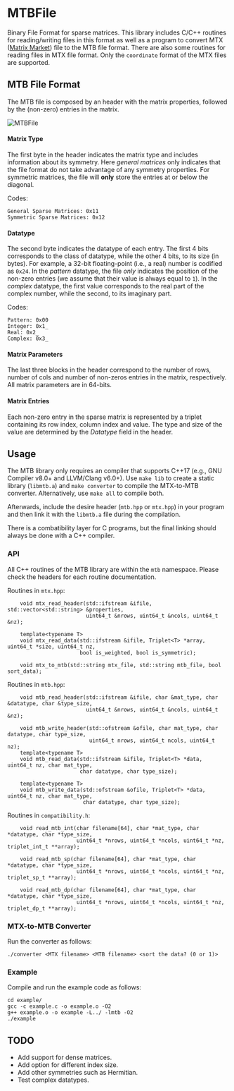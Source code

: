 # MTBFile
Binary File Format for sparse matrices. This library includes C/C++ routines for reading/writing files in this format as well as a program to convert MTX ([Matrix Market](https://math.nist.gov/MatrixMarket/formats.html)) file to the MTB file format. There are also some routines for reading files in MTX file format. Only the `coordinate` format of the MTX files are supported.

## MTB File Format

The MTB file is composed by an header with the matrix properties, followed by the (non-zero) entries in the matrix.

![MTBFile](https://user-images.githubusercontent.com/38725499/162996397-e11833ce-f7ef-475d-8d68-3970a5a29532.png)

#### Matrix Type

The first byte in the header indicates the matrix type and includes information about its symmetry. Here *general matrices* only indicates that the file format do not take advantage of any symmetry properties. For symmetric matrices, the file will **only** store the entries at or below the diagonal. 

Codes:

```
General Sparse Matrices: 0x11
Symmetric Sparse Matrices: 0x12
```

#### Datatype

The second byte indicates the datatype of each entry. The first 4 bits corresponds to the class of datatype, while the other 4 bits, to its size (in bytes). For example, a 32-bit floating-point (i.e., a real) number is codified as `0x24`. In the *pattern* datatype, the file *only* indicates the position of the non-zero entries (we assume that their value is always equal to `1`). In the *complex* datatype, the first value corresponds to the real part of the complex number, while the second, to its imaginary part.

Codes: 

```
Pattern: 0x00
Integer: 0x1_
Real: 0x2_
Complex: 0x3_
```

#### Matrix Parameters

The last three blocks in the header correspond to the number of rows, number of cols and number of non-zeros entries in the matrix, respectively. All matrix parameters are in 64-bits.

#### Matrix Entries

Each non-zero entry in the sparse matrix is represented by a triplet containing its row index, column index and value. The type and size of the value are determined by the *Datatype* field in the header. 

## Usage

The MTB library only requires an compiler that supports C++17 (e.g., GNU Compiler v8.0+ and LLVM/Clang v6.0+). Use `make lib` to create a static library (`libmtb.a`) and `make converter` to compile the MTX-to-MTB converter. Alternatively, use `make all` to compile both.

Afterwards, include the desire header (`mtb.hpp` or `mtx.hpp`) in your program and then link it with the `libmtb.a` file during the compilation.

There is a combatibility layer for C programs, but the final linking should always be done with a C++ compiler.

### API

All C++ routines of the MTB library are within the `mtb` namespace. Please check the headers for each routine documentation.

Routines in `mtx.hpp`:

```
	void mtx_read_header(std::ifstream &ifile, std::vector<std::string> &properties,
	                     uint64_t &nrows, uint64_t &ncols, uint64_t &nz);

    template<typename T>
	void mtx_read_data(std::ifstream &ifile, Triplet<T> *array, uint64_t *size, uint64_t nz,
	                   bool is_weighted, bool is_symmetric);

	void mtx_to_mtb(std::string mtx_file, std::string mtb_file, bool sort_data);
```

Routines in `mtb.hpp`:

```
	void mtb_read_header(std::ifstream &ifile, char &mat_type, char &datatype, char &type_size,
	                     uint64_t &nrows, uint64_t &ncols, uint64_t &nz);

	void mtb_write_header(std::ofstream &ofile, char mat_type, char datatype, char type_size,
	                      uint64_t nrows, uint64_t ncols, uint64_t nz);
	template<typename T>
	void mtb_read_data(std::ifstream &ifile, Triplet<T> *data, uint64_t nz, char mat_type,
	                   char datatype, char type_size);

    template<typename T>
	void mtb_write_data(std::ofstream &ofile, Triplet<T> *data, uint64_t nz, char mat_type,
	                    char datatype, char type_size);
```

Routines in `compatibility.h`:

```
	void read_mtb_int(char filename[64], char *mat_type, char *datatype, char *type_size,
	                  uint64_t *nrows, uint64_t *ncols, uint64_t *nz, triplet_int_t **array);

    void read_mtb_sp(char filename[64], char *mat_type, char *datatype, char *type_size,
	                  uint64_t *nrows, uint64_t *ncols, uint64_t *nz, triplet_sp_t **array);

	void read_mtb_dp(char filename[64], char *mat_type, char *datatype, char *type_size,
	                  uint64_t *nrows, uint64_t *ncols, uint64_t *nz, triplet_dp_t **array);
```

### MTX-to-MTB Converter

Run the converter as follows:

```
./converter <MTX filename> <MTB filename> <sort the data? (0 or 1)>
```

### Example

Compile and run the example code as follows:

```
cd example/
gcc -c example.c -o example.o -O2
g++ example.o -o example -L../ -lmtb -O2
./example
```

## TODO

- Add support for dense matrices.
- Add option for different index size.
- Add other symmetries such as Hermitian.
- Test complex datatypes.
